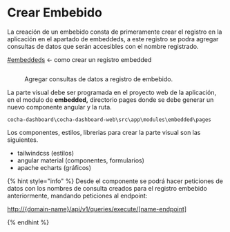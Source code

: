 # Crear Embebido

La creación de un embebido consta de primeramente crear el registro en la aplicación en el apartado de embeddeds, a este registro se podra agregar consultas de datos que serán accesibles con el nombre registrado.

[#embeddeds](../../vision-general/nuestras-funcionalidades/#embeddeds "mention") <- como crear un registro embedded

<figure><img src="../../.gitbook/assets/registrar endpoints.gif" alt=""><figcaption><p>Agregar consultas de datos a registro de embebido.</p></figcaption></figure>

La parte visual debe ser programada en el proyecto web de la aplicación, en el modulo de **embedded,** directorio pages donde se debe generar un nuevo componente angular y la ruta.

`cocha-dashboard\cocha-dashboard-web\src\app\modules\embedded\pages`&#x20;

Los componentes, estilos, librerias para crear la parte visual son las siguientes.

* tailwindcss (estilos)
* angular material (componentes, formularios)
* apache echarts (gráficos)

{% hint style="info" %}
Desde el componente se podrá hacer peticiones de datos con los nombres de consulta creados para el registro embebido anteriormente, mandando peticiones al endpoint:

&#x20;[http://{domain-name}/api/v1/queries/execute/\[name-endpoint\]](http://\{{host\}}/api/v1/queries/execute/\[name-endpoint])


{% endhint %}

